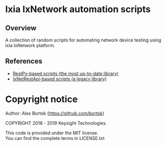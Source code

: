 # Ixia IxNetwork automation scripts
## Overview
A collection of random scripts for automating network device testing using Ixia IxNetwork platform.

## References
* [RestPy-based scripts (the most up-to-date library)](README_RestPy.md)
* [IxNetRestApi-based scripts (a legacy library)](README_IxNetRestApi.md)

# Copyright notice

Author: Alex Bortok (https://github.com/bortok)

COPYRIGHT 2018 - 2019 Keysight Technologies.

This code is provided under the MIT license.  
You can find the complete terms in LICENSE.txt
